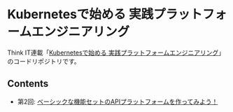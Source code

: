 # Kubernetesで始める 実践プラットフォームエンジニアリング

Think IT連載「[Kubernetesで始める 実践プラットフォームエンジニアリング](https://thinkit.co.jp/series/11946)」のコードリポジトリです。

## Contents

- 第2回: [ベーシックな機能セットのAPIプラットフォームを作ってみよう！](./02-api-gateway/)
